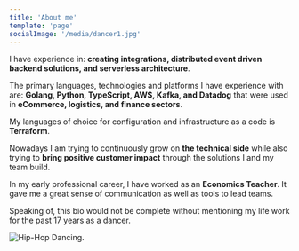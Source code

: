 ```yaml
---
title: 'About me'
template: 'page'
socialImage: '/media/dancer1.jpg'
---
```


I have experience in: **creating integrations, distributed event driven backend solutions, and serverless architecture**.

The primary languages, technologies and platforms I have experience with are: **Golang, Python, TypeScript, AWS, Kafka, and Datadog** that were used in **eCommerce, logistics, and finance sectors**.

My languages of choice for configuration and infrastructure as a code is **Terraform**.

Nowadays I am trying to continuously grow on **the technical side** while also trying to **bring positive customer impact** through the solutions I and my team build.

In my early professional career, I have worked as an **Economics Teacher**. 
It gave me a great sense of communication as well as tools to lead teams.

Speaking of, this bio would not be complete without mentioning my life work for the past 17 years 
as a dancer.

![Hip-Hop Dancing.](/media/dancer1.jpg)
